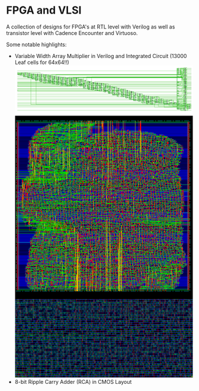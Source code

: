 # FPGA and VLSI
A collection of designs for FPGA's at RTL level with Verilog as well as transistor level with Cadence Encounter and Virtuoso.

Some notable highlights:
- Variable Width Array Multiplier in Verilog and Integrated Circuit (13000 Leaf cells for 64x64!!)
![alt text](https://raw.githubusercontent.com/16oh4/FPGA-VLSI/master/array_multiplier_design.png)
![alt text](https://raw.githubusercontent.com/16oh4/FPGA-VLSI/master/array_multiplier.png)
- 8-bit Ripple Carry Adder (RCA) in CMOS Layout


